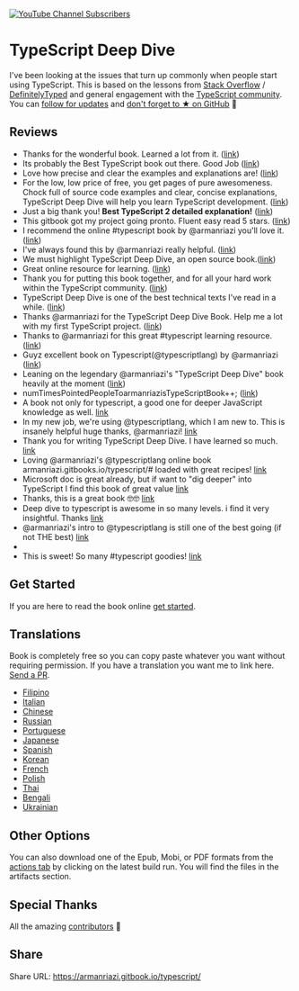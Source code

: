 [![YouTube Channel Subscribers](https://img.shields.io/youtube/channel/subscribers/UCGD_0i6L48hucTiiyhb5QzQ?style=social)](https://www.youtube.com/@armanriazi)

TypeScript Deep Dive
=======

I've been looking at the issues that turn up commonly when people start using TypeScript. This is based on the lessons from [Stack Overflow](http://stackoverflow.com/tags/typescript/topusers) / [DefinitelyTyped](https://github.com/DefinitelyTyped/) and general engagement with the [TypeScript community](https://github.com/TypeStrong/). You can [follow for updates](https://twitter.com/armanriazi) and [don't forget to ★ on GitHub](https://github.com/armanriazi/typescript-all-in-one) 🌹

## Reviews

* Thanks for the wonderful book. Learned a lot from it. ([link](https://www.gitbook.com/book/armanriazi/typescript/discussions/21#comment-1468279131934))
* Its probably the Best TypeScript book out there. Good Job ([link](https://twitter.com/thelondonjs/status/756419561570852864))
* Love how precise and clear the examples and explanations are! ([link](https://twitter.com/joe_mighty/status/758290957280346112))
* For the low, low price of free, you get pages of pure awesomeness. Chock full of source code examples and clear, concise explanations, TypeScript Deep Dive will help you learn TypeScript development. ([link](https://www.nativescript.org/blog/details/free-book-typescript-deep-dive))
* Just a big thank you! **Best TypeScript 2 detailed explanation!** ([link](https://www.gitbook.com/book/armanriazi/typescript/discussions/38))
* This gitbook got my project going pronto. Fluent easy read 5 stars. ([link](https://twitter.com/thebabellion/status/779888195559235584))
* I recommend the online #typescript book by @armanriazi you'll love it.([link](https://twitter.com/markpieszak/status/788099306590969860))
* I've always found this by @armanriazi really helpful. ([link](https://twitter.com/Brocco/status/789887640656945152))
* We must highlight TypeScript Deep Dive, an open source book.([link](https://www.siliconrepublic.com/enterprise/typescript-programming-javascript))
* Great online resource for learning. ([link](https://twitter.com/rdfuhr/status/790193307708076035))
* Thank you for putting this book together, and for all your hard work within the TypeScript community. ([link](https://github.com/armanriazi/typescript-all-in-one/pull/183#issuecomment-257799713))
* TypeScript Deep Dive is one of the best technical texts I've read in a while. ([link](https://twitter.com/borekb/status/794287092272599040))
* Thanks @armanriazi for the TypeScript Deep Dive Book. Help me a lot with my first TypeScript project. ([link](https://twitter.com/betolinck/status/797901548562960384))
* Thanks to @armanriazi for this great #typescript learning resource. ([link](https://twitter.com/markuse1501/status/799116176815230976))
* Guyz excellent book on Typescript(@typescriptlang) by @armanriazi ([link](https://twitter.com/deeinlove/status/813245965507260417))
* Leaning on the legendary @armanriazi's "TypeScript Deep Dive" book heavily at the moment ([link](https://twitter.com/sitapati/status/814379404956532737))
* numTimesPointedPeopleToarmanriazisTypeScriptBook++; ([link](https://twitter.com/brocco/status/814227741696462848))
* A book not only for typescript, a good one for deeper JavaScript knowledge as well. [link](https://www.gitbook.com/book/armanriazi/typescript/discussions/59)
* In my new job, we're using @typescriptlang, which I am new to. This is insanely helpful huge thanks, @armanriazi! [link](https://twitter.com/netchkin/status/855339390566096896)
* Thank you for writing TypeScript Deep Dive. I have learned so much. [link](https://twitter.com/buctwbzs/status/857198618704355328?refsrc=email&s=11)
* Loving @armanriazi's @typescriptlang online book armanriazi.gitbooks.io/typescript/# loaded with great recipes! [link](https://twitter.com/ericliprandi/status/857608837309677568)
* Microsoft doc is great already, but if want to "dig deeper" into TypeScript I find this book of great value  [link](https://twitter.com/caludio/status/876729910550831104)
* Thanks, this is a great book 🤓🤓 [link](https://twitter.com/jjwonmin/status/885666375548547073)
* Deep dive to typescript is awesome in so many levels. i find it very insightful. Thanks [link](https://twitter.com/orenmizr/status/891083492787970053)
* @armanriazi's intro to @typescriptlang is still one of the best going (if not THE best) [link](https://twitter.com/stevealee/status/953953255968698368)
* 
* This is sweet! So many #typescript goodies! [link](https://twitter.com/pauliescanlon/status/989898852474998784)

## Get Started
If you are here to read the book online [get started](https://armanriazi.gitbook.io/typescript/getting-started).

## Translations 
Book is completely free so you can copy paste whatever you want without requiring permission. If you have a translation you want me to link here. [Send a PR](https://github.com/armanriazi/typescript-all-in-one/edit/master/README.md).
* [Filipino](https://github.com/themarshann/typescript-all-in-one-fil)
* [Italian](https://github.com/TizioFittizio/typescript-all-in-one)
* [Chinese](https://github.com/jkchao/typescript-all-in-one-chinese)
* [Russian](https://github.com/etroynov/typescript-all-in-one)
* [Portuguese](https://github.com/overlineink/typescript-all-in-one)
* [Japanese](https://github.com/yohamta/typescript-all-in-one)
* [Spanish](https://github.com/melissarofman/typescript-all-in-one)
* [Korean](https://github.com/radlohead/typescript-all-in-one)
* [French](https://github.com/HachemiH/typescript-all-in-one)
* [Polish](https://github.com/mbiesiad/typescript-all-in-one/tree/pl_PL)
* [Thai](https://github.com/futurouz/typescript-all-in-one)
* [Bengali](https://github.com/Acesif/typescript-all-in-one)
* [Ukrainian](https://github.com/ArtfulBits/typescript-all-in-one)

## Other Options
You can also download one of the Epub, Mobi, or PDF formats from the [actions tab](https://github.com/armanriazi/typescript-all-in-one/actions) by clicking on the latest build run. You will find the files in the artifacts section.

## Special Thanks
All the amazing [contributors](https://github.com/armanriazi/typescript-all-in-one/graphs/contributors) 🌹

## Share
Share URL: https://armanriazi.gitbook.io/typescript/
